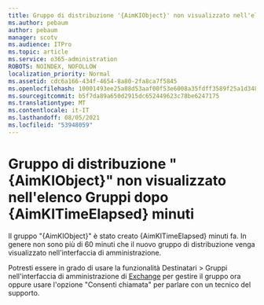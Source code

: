```yaml
---
title: Gruppo di distribuzione '{AimKIObject}' non visualizzato nell'elenco Gruppi dopo {AimKITimeElapsed} minuti
ms.author: pebaum
author: pebaum
manager: scotv
ms.audience: ITPro
ms.topic: article
ms.service: o365-administration
ROBOTS: NOINDEX, NOFOLLOW
localization_priority: Normal
ms.assetid: cdc6a166-434f-4654-8a80-2fa8ca7f5845
ms.openlocfilehash: 10001493ee25a08d53aaf00f53e6008a35fdff3589f25a1d348547de08a6fd3a
ms.sourcegitcommit: b5f7da89a650d2915dc652449623c78be6247175
ms.translationtype: MT
ms.contentlocale: it-IT
ms.lasthandoff: 08/05/2021
ms.locfileid: "53948059"
---
```

# <a name="distribution-group-aimkiobject-not-showing-in-groups-list-after-aimkitimeelapsed-minutes"></a>Gruppo di distribuzione "{AimKIObject}" non visualizzato nell'elenco Gruppi dopo {AimKITimeElapsed} minuti

Il gruppo "{AimKIObject}" è stato creato {AimKITimeElapsed} minuti fa. In genere non sono più di 60 minuti che il nuovo gruppo di distribuzione venga visualizzato nell'interfaccia di amministrazione.
  
Potresti essere in grado di usare la funzionalità Destinatari > Gruppi nell'interfaccia di amministrazione di [Exchange](https://outlook.office365.com/ecp/?rfr=Admin_o365&amp;exsvurl=1&amp;mkt=en-US.aspx) per gestire il gruppo ora oppure usare l'opzione "Consenti chiamata" per parlare con un tecnico del supporto. 
  